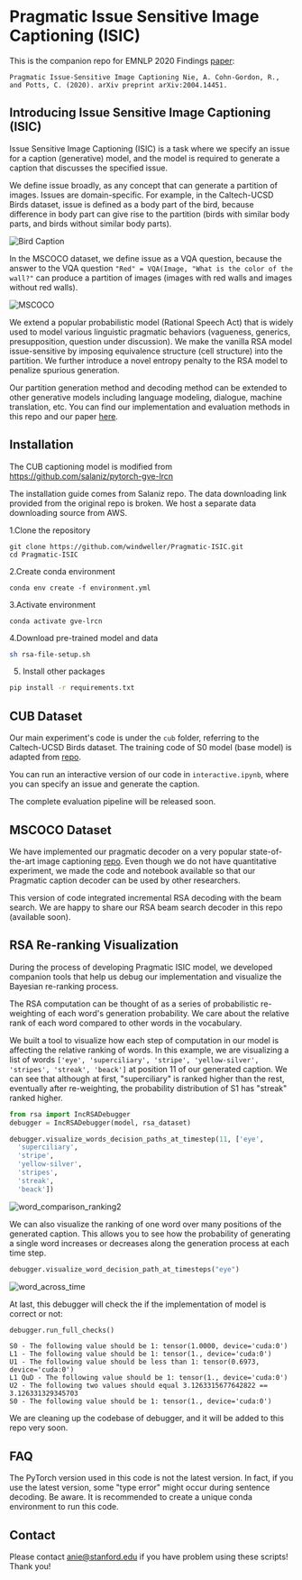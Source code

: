 # Pragmatic Issue Sensitive Image Captioning (ISIC)

This is the companion repo for EMNLP 2020 Findings [paper](https://arxiv.org/abs/2004.14451): 

`Pragmatic Issue-Sensitive Image Captioning
Nie, A. Cohn-Gordon, R., and Potts, C. (2020). arXiv preprint arXiv:2004.14451.` 

## Introducing Issue Sensitive Image Captioning (ISIC)

Issue Sensitive Image Captioning (ISIC) is a task where we specify an issue for a caption (generative) model,
and the model is required to generate a caption that discusses the specified issue.

We define issue broadly, as any concept that can generate a partition of images. Issues are domain-specific.
For example, in the Caltech-UCSD Birds dataset, issue is defined as a body part of the bird, because difference in body part can 
give rise to the partition (birds with similar body parts, and birds without similar body parts).

![Bird Caption](https://github.com/windweller/Pragmatic-ISIC/raw/master/misc/isic_fig2.png)

In the MSCOCO dataset, we define issue as a VQA question, because the answer to the VQA question `"Red" = VQA(Image, "What is the color of the wall?"`
can produce a partition of images (images with red walls and images without red walls).

![MSCOCO](https://github.com/windweller/Pragmatic-ISIC/raw/master/misc/isic_fig1.png)

We extend a popular probabilistic model (Rational Speech Act) that is widely used to model various
linguistic pragmatic behaviors (vagueness, generics, presupposition, question under discussion).
We make the vanilla RSA model issue-sensitive by imposing equivalence structure (cell structure) into the partition.
We further introduce a novel entropy penalty to the RSA model to penalize spurious generation.

Our partition generation method and decoding method can be extended to other generative models including language modeling, dialogue, machine translation, etc.
You can find our implementation and evaluation methods in this repo and our paper [here](https://arxiv.org/abs/2004.14451). 

## Installation

The CUB captioning model is modified from https://github.com/salaniz/pytorch-gve-lrcn

The installation guide comes from Salaniz repo. The data downloading link provided from the original repo is broken. We host a separate data downloading
 source from AWS.
 
1.Clone the repository
```shell
git clone https://github.com/windweller/Pragmatic-ISIC.git
cd Pragmatic-ISIC
```
2.Create conda environment
```shell
conda env create -f environment.yml
```
3.Activate environment
```shell
conda activate gve-lrcn
```

4.Download pre-trained model and data
```bash
sh rsa-file-setup.sh 
```

5. Install other packages

```bash
pip install -r requirements.txt
```

## CUB Dataset

Our main experiment's code is under the `cub` folder, referring to the Caltech-UCSD Birds dataset.
The training code of S0 model (base model) is adapted from [repo](https://github.com/salaniz/pytorch-gve-lrcn). 

You can run an interactive version of our code in `interactive.ipynb`, where you can specify an issue and generate the caption.

The complete evaluation pipeline will be released soon.

## MSCOCO Dataset

We have implemented our pragmatic decoder on a very popular state-of-the-art image captioning [repo](https://github.com/ruotianluo/self-critical.pytorch). 
Even though we do not have
quantitative experiment, we made the code and notebook available so that our Pragmatic caption decoder can be used by other
researchers.

This version of code integrated incremental RSA decoding with the beam search. We are happy to share our RSA beam search decoder in this repo (available soon).

## RSA Re-ranking Visualization

During the process of developing Pragmatic ISIC model, we  developed companion tools
that help us debug our implementation and visualize the Bayesian re-ranking process.

The RSA computation can be thought of as a series of probabilistic re-weighting of each word's generation probability.
We care about the relative rank of each word compared to other words in the vocabulary.

We built a tool to visualize how each step of computation in our model is affecting the relative ranking of words.
In this example, we are visualizing a list of words `['eye', 'superciliary',
  'stripe',
  'yellow-silver',
  'stripes',
  'streak',
  'beack']` at position 11 of our generated caption. We can see that although at first, "superciliary" is ranked higher than the rest,
  eventually after re-weighting, the probability distribution of S1 has "streak" ranked higher. 
  
```python
from rsa import IncRSADebugger
debugger = IncRSADebugger(model, rsa_dataset)

debugger.visualize_words_decision_paths_at_timestep(11, ['eye',
  'superciliary',
  'stripe',
  'yellow-silver',
  'stripes',
  'streak',
  'beack'])
```

![word_comparison_ranking2](https://github.com/windweller/Pragmatic-ISIC/raw/master/misc/word_comparison_ranking2.png)

We can also visualize the ranking of one word over many positions of the generated caption. This allows you to see how the probability
of generating a single word increases or decreases along the generation process at each time step.

```python
debugger.visualize_word_decision_path_at_timesteps("eye")
```

![word_across_time](https://github.com/windweller/Pragmatic-ISIC/raw/master/misc/word_across_time.png)

At last, this debugger will check the if the implementation of model is correct or not:

```python
debugger.run_full_checks()
```
```
S0 - The following value should be 1: tensor(1.0000, device='cuda:0')
L1 - The following value should be 1: tensor(1., device='cuda:0')
U1 - The following value should be less than 1: tensor(0.6973, device='cuda:0')
L1 QuD - The following value should be 1: tensor(1., device='cuda:0')
U2 - The following two values should equal 3.1263315677642822 == 3.126331329345703
S0 - The following value should be 1: tensor(1., device='cuda:0')
```

We are cleaning up the codebase of debugger, and it will be added to this repo very soon.

## FAQ

The PyTorch version used in this code is not the latest version. In fact, if you use the latest version,
some "type error" might occur during sentence decoding. Be aware. It is recommended to create
a unique conda environment to run this code.

## Contact

Please contact anie@stanford.edu if you have problem using these scripts! Thank you!
